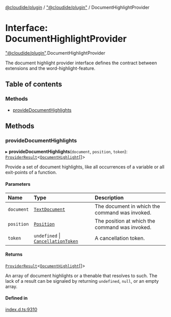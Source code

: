 [@cloudide/plugin](../README.md) / ["@cloudide/plugin"](../modules/_cloudide_plugin_.md) / DocumentHighlightProvider

# Interface: DocumentHighlightProvider

["@cloudide/plugin"](../modules/_cloudide_plugin_.md).DocumentHighlightProvider

The document highlight provider interface defines the contract between extensions and
the word-highlight-feature.

## Table of contents

### Methods

- [provideDocumentHighlights](cloudide_plugin_.DocumentHighlightProvider.md#providedocumenthighlights)

## Methods

### provideDocumentHighlights

▸ **provideDocumentHighlights**(`document`, `position`, `token`): [`ProviderResult`](../modules/_cloudide_plugin_.md#providerresult)<[`DocumentHighlight`](../classes/cloudide_plugin_.DocumentHighlight.md)[]\>

Provide a set of document highlights, like all occurrences of a variable or
all exit-points of a function.

#### Parameters

| Name | Type | Description |
| :------ | :------ | :------ |
| `document` | [`TextDocument`](cloudide_plugin_.TextDocument.md) | The document in which the command was invoked. |
| `position` | [`Position`](../classes/cloudide_plugin_.Position.md) | The position at which the command was invoked. |
| `token` | `undefined` \| [`CancellationToken`](cloudide_plugin_.CancellationToken.md) | A cancellation token. |

#### Returns

[`ProviderResult`](../modules/_cloudide_plugin_.md#providerresult)<[`DocumentHighlight`](../classes/cloudide_plugin_.DocumentHighlight.md)[]\>

An array of document highlights or a thenable that resolves to such. The lack of a result can be
signaled by returning `undefined`, `null`, or an empty array.

#### Defined in

[index.d.ts:9310](https://github.com/shuyaqian/cloudide-plugin-api/blob/26b31b9/index.d.ts#L9310)
